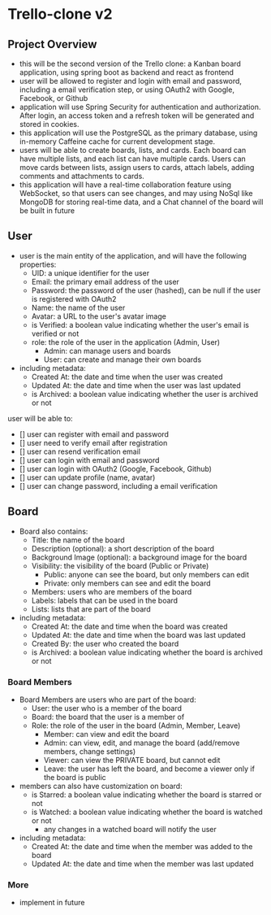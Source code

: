# Trello-clone v2

## Project Overview
- this will be the second version of the Trello clone: a Kanban board application, using spring boot as backend
and react as frontend
- user will be allowed to register and login with email and password, including a email verification step, or using
OAuth2 with Google, Facebook, or Github
- application will use Spring Security for authentication and authorization. After login, an access token and 
a refresh token will be generated and stored in cookies.
- this application will use the PostgreSQL as the primary database, using in-memory Caffeine cache for current
development stage. 
- users will be able to create boards, lists, and cards. Each board can have multiple lists, and each list can have
multiple cards. Users can move cards between lists, assign users to cards, attach labels, adding comments and
attachments to cards.
- this application will have a real-time collaboration feature using WebSocket, so that users can see changes,
and may using NoSql like MongoDB for storing real-time data, and a Chat channel of the board will be built in future

## User
* user is the main entity of the application, and will have the following properties:
  * UID: a unique identifier for the user
  * Email: the primary email address of the user
  * Password: the password of the user (hashed), can be null if the user is registered with OAuth2
  * Name: the name of the user
  * Avatar: a URL to the user's avatar image
  * is Verified: a boolean value indicating whether the user's email is verified or not
  * role: the role of the user in the application (Admin, User)
    * Admin: can manage users and boards
    * User: can create and manage their own boards
* including metadata:
  * Created At: the date and time when the user was created
  * Updated At: the date and time when the user was last updated
  * is Archived: a boolean value indicating whether the user is archived or not

user will be able to:
- [] user can register with email and password
- [] user need to verify email after registration
- [] user can resend verification email
- [] user can login with email and password
- [] user can login with OAuth2 (Google, Facebook, Github)
- [] user can update profile (name, avatar)
- [] user can change password, including a email verification

## Board
* Board also contains:
  * Title: the name of the board
  * Description (optional): a short description of the board
  * Background Image (optional): a background image for the board
  * Visibility: the visibility of the board (Public or Private)
    * Public: anyone can see the board, but only members can edit
    * Private: only members can see and edit the board
  * Members: users who are members of the board
  * Labels: labels that can be used in the board
  * Lists: lists that are part of the board
* including metadata:
  * Created At: the date and time when the board was created
  * Updated At: the date and time when the board was last updated
  * Created By: the user who created the board
  * is Archived: a boolean value indicating whether the board is archived or not

### Board Members
* Board Members are users who are part of the board:
  * User: the user who is a member of the board
  * Board: the board that the user is a member of
  * Role: the role of the user in the board (Admin, Member, Leave)
    * Member: can view and edit the board
    * Admin: can view, edit, and manage the board (add/remove members, change settings)
    * Viewer: can view the PRIVATE board, but cannot edit
    * Leave: the user has left the board, and become a viewer only if the board is public
* members can also have customization on board:
  * is Starred: a boolean value indicating whether the board is starred or not
  * is Watched: a boolean value indicating whether the board is watched or not
    * any changes in a watched board will notify the user
* including metadata:
  * Created At: the date and time when the member was added to the board
  * Updated At: the date and time when the member was last updated

### More
- implement in future